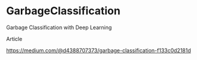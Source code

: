 # GarbageClassification
Garbage Classification with Deep Learning

Article

https://medium.com/@d4388707373/garbage-classification-f133c0d2181d

